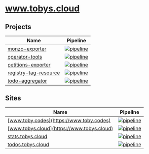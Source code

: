 # www.tobys.cloud

## Projects

| Name | Pipeline |
| ---- | -------- |
| [monzo-exporter](https://github.com/tlwr/monzo-exporter) | [![pipeline](https://concourse.tobys.cloud/api/v1/teams/main/pipelines/monzo-exporter/badge)](https://concourse.tobys.cloud/teams/main/pipelines/monzo-exporter) |
| [operator-tools](https://github.com/tlwr/operator-tools) | [![pipeline](https://concourse.tobys.cloud/api/v1/teams/main/pipelines/operator-tools/badge)](https://concourse.tobys.cloud/teams/main/pipelines/operator-tools) |
| [petitions-exporter](https://github.com/tlwr/petitions-exporter) | [![pipeline](https://concourse.tobys.cloud/api/v1/teams/main/pipelines/petitions-exporter/badge)](https://concourse.tobys.cloud/teams/main/pipelines/petitions-exporter) |
| [registry-tag-resource](https://github.com/tlwr/registry-tag-resource/) | [![pipeline](https://concourse.tobys.cloud/api/v1/teams/main/pipelines/registry-tag-resource/badge)](https://concourse.tobys.cloud/teams/main/pipelines/registry-tag-resource) |
| [todo-aggregator](https://github.com/tlwr/todo-aggregator/) | [![pipeline](https://concourse.tobys.cloud/api/v1/teams/main/pipelines/todo-aggregator/badge)](https://concourse.tobys.cloud/teams/main/pipelines/todo-aggregator) |


## Sites

| Name | Pipeline |
| ---- | -------- |
| [www.toby.codes](https://www.toby.codes) | [![pipeline](https://concourse.tobys.cloud/api/v1/teams/main/pipelines/deploy-www-toby-codes/badge)](https://concourse.tobys.cloud/teams/main/pipelines/deploy-www-toby-codes) |
| [www.tobys.cloud](https://www.tobys.cloud) | [![pipeline](https://concourse.tobys.cloud/api/v1/teams/main/pipelines/deploy-www-tobys-cloud/badge)](https://concourse.tobys.cloud/teams/main/pipelines/deploy-www-tobys-cloud) |
| [stats.tobys.cloud](https://stats.tobys.cloud) | [![pipeline](https://concourse.tobys.cloud/api/v1/teams/main/pipelines/deploy-stats-tobys-cloud/badge)](https://concourse.tobys.cloud/teams/main/pipelines/deploy-stats-tobys-cloud) |
| [todos.tobys.cloud](https://todos.tobys.cloud) | [![pipeline](https://concourse.tobys.cloud/api/v1/teams/main/pipelines/deploy-todos-tobys-cloud/badge)](https://concourse.tobys.cloud/teams/main/pipelines/deploy-todos-tobys-cloud) |
